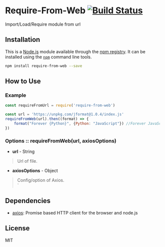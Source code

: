 # Require-From-Web [![Build Status](https://travis-ci.org/TiagoDanin/Require-From-Web.svg?branch=master)](https://travis-ci.org/TiagoDanin/Require-From-Web)

Import/Load/Require module from url

## Installation

This is a [Node.js](https://nodejs.org/) module available through the
[npm registry](https://www.npmjs.com/). It can be installed using the
[`npm`](https://docs.npmjs.com/getting-started/installing-npm-packages-locally) command line tools.

```sh
npm install require-from-web --save
```

## How to Use

### Example

```JavaScript
const requireFromUrl = require('require-from-web')

const url = 'https://unpkg.com/jformat@1.0.4/index.js'
requireFromWeb(url).then((format) => {
	format("Forever {Python}", {Python: "JavaScript"}) //Forever JavaScript
})
```

### Options :: requireFromWeb(url, axiosOptions)

- **url** - String
> Url of file.

- **axiosOptions** - Object
> Config/option of Axios.</br>`

## Dependencies

- [axios](https://ghub.io/axios): Promise based HTTP client for the browser and node.js

## License

MIT

